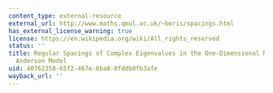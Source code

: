 ```yaml
---
content_type: external-resource
external_url: http://www.maths.qmul.ac.uk/~boris/spacings.html
has_external_license_warning: true
license: https://en.wikipedia.org/wiki/All_rights_reserved
status: ''
title: Regular Spacings of Complex Eigenvalues in the One-Dimensional Non-Hermitian
  Anderson Model
uid: 40762358-65f2-467e-8ba8-0fddb0fb3afe
wayback_url: ''
---
```

